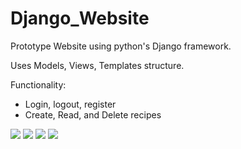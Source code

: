 # Django_Website

Prototype Website using python's Django framework.

Uses Models, Views, Templates structure.

Functionality:
- Login, logout, register
- Create, Read, and Delete recipes

<img src="examples/base.jpg">
<img src="examples/base.jpg">
<img src="examples/base.jpg">
<img src="examples/base.jpg">
